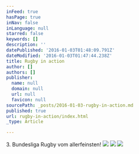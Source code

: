 ```yaml
---
inFeed: true
hasPage: true
inNav: false
inLanguage: null
starred: false
keywords: []
description: ''
datePublished: '2016-01-03T01:48:09.791Z'
dateModified: '2016-01-03T01:47:44.238Z'
title: Rugby in action
author: []
authors: []
publisher:
  name: null
  domain: null
  url: null
  favicon: null
sourcePath: _posts/2016-01-03-rugby-in-action.md
published: true
url: rugby-in-action/index.html
_type: Article

---
```

3\. Bundesliga Rugby vom allerfeinsten!
![](https://the-grid-user-content.s3-us-west-2.amazonaws.com/b19281e5-cade-496d-953a-9b3864090c8d.jpg)
![](https://the-grid-user-content.s3-us-west-2.amazonaws.com/6e06c48c-351e-43d1-9d83-9ca4d13df0f6.png)
![](https://the-grid-user-content.s3-us-west-2.amazonaws.com/00873291-62bd-452b-bc4f-b60825b10c43.JPG)